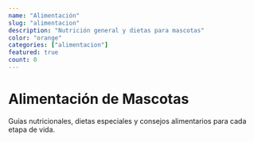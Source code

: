 ```yaml
---
name: "Alimentación"
slug: "alimentacion"
description: "Nutrición general y dietas para mascotas"
color: "orange"
categories: ["alimentacion"]
featured: true
count: 0
---
```


# Alimentación de Mascotas

Guías nutricionales, dietas especiales y consejos alimentarios para cada etapa de vida.
